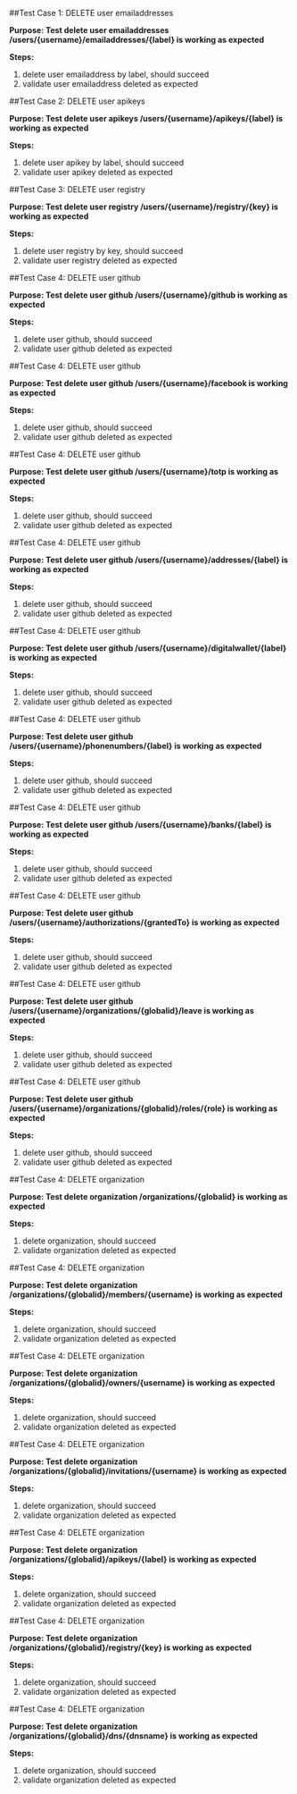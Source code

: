 ##Test Case 1: DELETE user emailaddresses

**Purpose: Test delete user emailaddresses /users/{username}/emailaddresses/{label} is working as expected**

**Steps:**

1. delete user emailaddress by label, should succeed
2. validate user emailaddress deleted as expected


##Test Case 2: DELETE user apikeys

**Purpose: Test delete user apikeys /users/{username}/apikeys/{label} is working as expected**

**Steps:**

1. delete user apikey by label, should succeed
2. validate user apikey deleted as expected


##Test Case 3: DELETE user registry

**Purpose: Test delete user registry /users/{username}/registry/{key} is working as expected**

**Steps:**

1. delete user registry by key, should succeed
2. validate user registry deleted as expected

##Test Case 4: DELETE user github

**Purpose: Test delete user github /users/{username}/github is working as expected**

**Steps:**

1. delete user github, should succeed
2. validate user github deleted as expected

##Test Case 4: DELETE user github

**Purpose: Test delete user github /users/{username}/facebook is working as expected**

**Steps:**

1. delete user github, should succeed
2. validate user github deleted as expected

##Test Case 4: DELETE user github

**Purpose: Test delete user github /users/{username}/totp is working as expected**

**Steps:**

1. delete user github, should succeed
2. validate user github deleted as expected

##Test Case 4: DELETE user github

**Purpose: Test delete user github /users/{username}/addresses/{label} is working as expected**

**Steps:**

1. delete user github, should succeed
2. validate user github deleted as expected

##Test Case 4: DELETE user github

**Purpose: Test delete user github /users/{username}/digitalwallet/{label} is working as expected**

**Steps:**

1. delete user github, should succeed
2. validate user github deleted as expected

##Test Case 4: DELETE user github

**Purpose: Test delete user github /users/{username}/phonenumbers/{label} is working as expected**

**Steps:**

1. delete user github, should succeed
2. validate user github deleted as expected

##Test Case 4: DELETE user github

**Purpose: Test delete user github /users/{username}/banks/{label} is working as expected**

**Steps:**

1. delete user github, should succeed
2. validate user github deleted as expected

##Test Case 4: DELETE user github

**Purpose: Test delete user github /users/{username}/authorizations/{grantedTo} is working as expected**

**Steps:**

1. delete user github, should succeed
2. validate user github deleted as expected

##Test Case 4: DELETE user github

**Purpose: Test delete user github /users/{username}/organizations/{globalid}/leave is working as expected**

**Steps:**

1. delete user github, should succeed
2. validate user github deleted as expected

##Test Case 4: DELETE user github

**Purpose: Test delete user github /users/{username}/organizations/{globalid}/roles/{role} is working as expected**

**Steps:**

1. delete user github, should succeed
2. validate user github deleted as expected

##Test Case 4: DELETE organization

**Purpose: Test delete organization /organizations/{globalid} is working as expected**

**Steps:**

1. delete organization, should succeed
2. validate organization deleted as expected

##Test Case 4: DELETE organization

**Purpose: Test delete organization /organizations/{globalid}/members/{username} is working as expected**

**Steps:**

1. delete organization, should succeed
2. validate organization deleted as expected

##Test Case 4: DELETE organization

**Purpose: Test delete organization /organizations/{globalid}/owners/{username} is working as expected**

**Steps:**

1. delete organization, should succeed
2. validate organization deleted as expected

##Test Case 4: DELETE organization

**Purpose: Test delete organization /organizations/{globalid}/invitations/{username} is working as expected**

**Steps:**

1. delete organization, should succeed
2. validate organization deleted as expected

##Test Case 4: DELETE organization

**Purpose: Test delete organization /organizations/{globalid}/apikeys/{label} is working as expected**

**Steps:**

1. delete organization, should succeed
2. validate organization deleted as expected

##Test Case 4: DELETE organization

**Purpose: Test delete organization /organizations/{globalid}/registry/{key} is working as expected**

**Steps:**

1. delete organization, should succeed
2. validate organization deleted as expected

##Test Case 4: DELETE organization

**Purpose: Test delete organization /organizations/{globalid}/dns/{dnsname} is working as expected**

**Steps:**

1. delete organization, should succeed
2. validate organization deleted as expected

